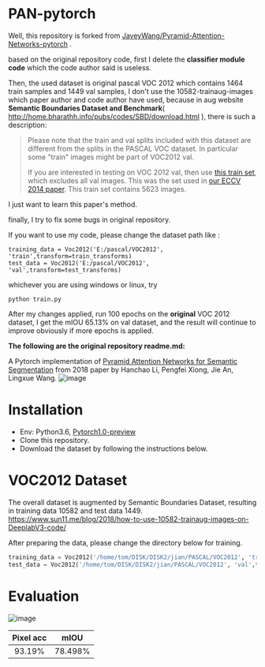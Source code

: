 # PAN-pytorch
Well, this repository is forked from [JaveyWang/Pyramid-Attention-Networks-pytorch](https://github.com/JaveyWang/Pyramid-Attention-Networks-pytorch) .

based on the original repository code, first I delete the **classifier module code** which the code author said is useless. 

Then, the used dataset is original pascal VOC 2012 which contains 1464 train samples and 1449 val samples, I don't use the 10582-trainaug-images which paper author and code author have used, because in aug website **Semantic Boundaries Dataset and Benchmark**( http://home.bharathh.info/pubs/codes/SBD/download.html ), there is  such a description:

> Please note that the train and val splits included with this dataset are different from the splits in the PASCAL VOC dataset. In particular some "train" images might be part of VOC2012 val.
>
> If you are interested in testing on VOC 2012 val, then use [this train set](http://home.bharathh.info/pubs/codes/SBD/train_noval.txt), which excludes all val images. This was the set used in [our ECCV 2014 paper](http://tinyurl.com/eccv2014-sds). This train set contains 5623 images.

I just want to learn this paper's method.

finally, I try to fix some bugs in original repository.

If you want to use my code, please change the dataset path like :

```
training_data = Voc2012('E:/pascal/VOC2012', 'train',transform=train_transforms)
test_data = Voc2012('E:/pascal/VOC2012', 'val',transform=test_transforms)
```

whichever you are using windows or linux, try 

```
python train.py
```

After my changes applied, run 100 epochs on the **original** VOC 2012 dataset, I get the mIOU 65.13% on val dataset, and the result will  continue to improve obviously if more epochs is applied.





**The following are the original repository readme.md:**

A Pytorch implementation of [Pyramid Attention Networks for Semantic Segmentation](https://arxiv.org/abs/1805.10180) from 2018 paper by Hanchao Li, Pengfei Xiong, Jie An, Lingxue Wang.
![image](https://github.com/JaveyWang/PAN-pytorch/blob/master/results/architecture.png)

# Installation
* Env: Python3.6, [Pytorch1.0-preview](https://pytorch.org/)
* Clone this repository.
* Download the dataset by following the instructions below.

# VOC2012 Dataset
The overall dataset is augmented by Semantic Boundaries Dataset, resulting in training data 10582 and test data 1449. https://www.sun11.me/blog/2018/how-to-use-10582-trainaug-images-on-DeeplabV3-code/

After preparing the data, please change the directory below for training.
```python
training_data = Voc2012('/home/tom/DISK/DISK2/jian/PASCAL/VOC2012', 'train_aug', transform=train_transforms)
test_data = Voc2012('/home/tom/DISK/DISK2/jian/PASCAL/VOC2012', 'val',transform=test_transforms)
```

# Evaluation
![image](https://github.com/JaveyWang/PAN-pytorch/blob/master/results/result.png)

Pixel acc|mIOU
:---------:|:----:
93.19% |78.498%
